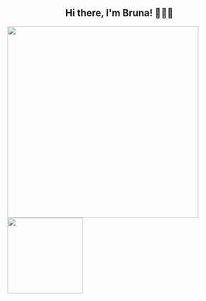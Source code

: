 <h2 align="center">Hi there, I'm Bruna! 👋👩‍💻 </h2>


<a href="https://github.com/romeiro-bru/github-readme-stats">
  <img width="430rem" align="center" src="https://github-readme-stats.vercel.app/api?username=romeiro-bru&show_icons=true&theme=cobalt" />
</a>

<a href="https://https://github.com/romeiro-bru/romeiro-bru&layout=compact">
  <img height="170rem" align="center" src="https://github-readme-stats.vercel.app/api/top-langs/?username=romeiro-bru&layout=compact&theme=cobalt" />
</a>

<!--
**romeiro-bru/romeiro-bru** is a ✨ _special_ ✨ repository because its `README.md` (this file) appears on your GitHub profile.

Here are some ideas to get you started:

- 🔭 I’m currently working on ...
- 🌱 I’m currently learning ...
- 👯 I’m looking to collaborate on ...
- 🤔 I’m looking for help with ...
- 💬 Ask me about ...
- 📫 How to reach me: ...
- 😄 Pronouns: ...
- ⚡ Fun fact: ...
-->
